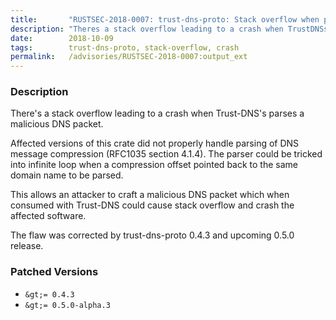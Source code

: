 ```yaml
---
title:       "RUSTSEC-2018-0007: trust-dns-proto: Stack overflow when parsing malicious DNS packet"
description: "Theres a stack overflow leading to a crash when TrustDNSs parses a malicious DNS packet. Affected versions of this crate did not properly handle parsing of DNS message compression RFC1035 section 4.1.4. The parser could be tricked into infinite loop when a compression offset pointed back to the same domain name to be parsed. This allows an attacker to craft a malicious DNS packet which when consumed with TrustDNS could cause stack overflow and crash the affected software. The flaw was corrected by trustdnsproto 0.4.3 and upcoming 0.5.0 release."
date:        2018-10-09
tags:        trust-dns-proto, stack-overflow, crash
permalink:   /advisories/RUSTSEC-2018-0007:output_ext
---
```


### Description

There's a stack overflow leading to a crash when Trust-DNS's parses a
malicious DNS packet.

Affected versions of this crate did not properly handle parsing of DNS message
compression (RFC1035 section 4.1.4). The parser could be tricked into infinite
loop when a compression offset pointed back to the same domain name to be
parsed.

This allows an attacker to craft a malicious DNS packet which when consumed
with Trust-DNS could cause stack overflow and crash the affected software.

The flaw was corrected by trust-dns-proto 0.4.3 and upcoming 0.5.0 release.

### Patched Versions

- `&gt;= 0.4.3`
- `&gt;= 0.5.0-alpha.3`

